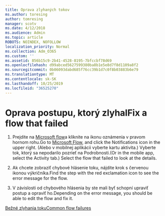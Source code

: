 ```yaml
---
title: Oprava zlyhaných tokov
ms.author: toresing
author: tomresing
manager: scotv
ms.date: 4/12/2018
ms.audience: Admin
ms.topic: article
ROBOTS: NOINDEX, NOFOLLOW
localization_priority: Normal
ms.collection: Adm_O365
ms.custom: ''
ms.assetid: 856b15c9-2b41-4528-8195-7bfccbf78d69
ms.openlocfilehash: d99abced5627599380ba8b1e5e8d7f8d1109a8f2
ms.sourcegitcommit: 0b06093dabd685f76cc39b1d7c0f8b03883b6e79
ms.translationtype: MT
ms.contentlocale: sk-SK
ms.lasthandoff: 10/25/2019
ms.locfileid: "36525270"
---
```

# <a name="fix-a-flow-that-failed"></a><span data-ttu-id="7970a-102">Oprava postupu, ktorý zlyhal</span><span class="sxs-lookup"><span data-stu-id="7970a-102">Fix a flow that failed</span></span>

1. <span data-ttu-id="7970a-103">Prejdite na [Microsoft flow](https://flow.microsoft.com/)a kliknite na ikonu oznámenia v pravom hornom rohu.</span><span class="sxs-lookup"><span data-stu-id="7970a-103">Go to [Microsoft Flow](https://flow.microsoft.com/), and click the Notifications icon in the upper right.</span></span> <span data-ttu-id="7970a-104">(Alebo v mobilnej aplikácii vyberte kartu aktivita.) Vyberte tok, ktorý sa nepodarilo pozrieť na Podrobnosti.</span><span class="sxs-lookup"><span data-stu-id="7970a-104">(Or in the mobile app, select the Activity tab.) Select the flow that failed to look at the details.</span></span>
    
2. <span data-ttu-id="7970a-105">Ak chcete zobraziť chybové hlásenie toku, nájdite krok s červenou ikonou výkričníka.</span><span class="sxs-lookup"><span data-stu-id="7970a-105">Find the step with the red exclamation icon to see the error message for the flow.</span></span>
    
3. <span data-ttu-id="7970a-106">V závislosti od chybového hlásenia by ste mali byť schopní upraviť postup a opraviť ho.</span><span class="sxs-lookup"><span data-stu-id="7970a-106">Depending on the error message, you should be able to edit the flow and fix it.</span></span> 
    
[<span data-ttu-id="7970a-107">Bežné zlyhania toku</span><span class="sxs-lookup"><span data-stu-id="7970a-107">Common flow failures</span></span>](https://go.microsoft.com/fwlink/?linkid=872110)
  

